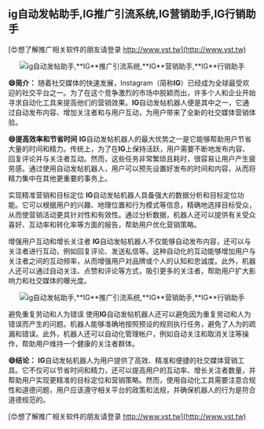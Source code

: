 ## **ig自动发帖助手,**IG**推广引流系统,**IG**营销助手,**IG**行销助手**

[😍想了解推广相关软件的朋友请登录 http://www.vst.tw](http://www.vst.tw)

 <center><img src="https://vst.tw/MP4/tuiguang/png/7.png" alt="ig自动发帖助手,**IG**推广引流系统,**IG**营销助手,**IG**行销助手"></center>

**😄简介：**
随着社交媒体的快速发展，Instagram（简称**IG**）已经成为全球最受欢迎的社交平台之一。为了在这个竞争激烈的市场中脱颖而出，许多个人和企业开始寻求自动化工具来提高他们的营销效果。**IG**自动发帖机器人便是其中之一，它通过自动发布内容、增加关注者和与用户互动，为用户带来了全新的社交媒体营销体验。

**😄提高效率和节省时间**
**IG**自动发帖机器人的最大优势之一是它能够帮助用户节省大量的时间和精力。传统上，为了在**IG**上保持活跃，用户需要不断地发布内容、回复评论并与关注者互动。然而，这些任务非常繁琐且耗时，很容易让用户产生疲劳感。通过使用自动发帖机器人，用户可以预先设置好发布的时间和内容，从而将精力集中在其他更重要的事务上。

实现精准营销和目标定位
**IG**自动发帖机器人具备强大的数据分析和目标定位功能。它可以根据用户的兴趣、地理位置和行为模式等信息，精确地选择目标受众，从而使营销活动更具针对性和有效性。通过分析数据，机器人还可以提供有关受众喜好、互动率和转化率等方面的报告，帮助用户优化营销策略。

增强用户互动和增长关注者
**IG**自动发帖机器人不仅能够自动发布内容，还可以与关注者进行互动，例如回复评论、发送私信等。这种自动化的互动能够增加用户与关注者之间的互动频率，从而增强用户对品牌或个人的认知和忠诚度。此外，机器人还可以通过自动关注、点赞和评论等方式，吸引更多的关注者，帮助用户扩大影响力和社交媒体的曝光度。

 <center><img src="https://vst.tw/MP4/tuiguang/png/0.png" alt="ig自动发帖助手,**IG**推广引流系统,**IG**营销助手,**IG**行销助手"></center>

避免重复劳动和人为错误
使用**IG**自动发帖机器人还可以避免因为重复劳动和人为错误而产生的问题。机器人能够准确地按照预设的规则执行任务，避免了人为的疏漏和错误。此外，机器人还可以自动化管理帐户，例如自动关注和取消关注等操作，帮助用户维持一个健康的关注者群体。

**😄结论：**
**IG**自动发帖机器人为用户提供了高效、精准和便捷的社交媒体营销工具。它不仅可以节省时间和精力，还可以提高用户的互动率、增长关注者数量，并帮助用户实现更精准的目标定位和营销策略。然而，使用自动化工具需要注意合规性和道德问题，用户应该遵守相关平台的政策和法规，并确保机器人的行为是符合道德规范的。

[😍想了解推广相关软件的朋友请登录 http://www.vst.tw](http://www.vst.tw)



